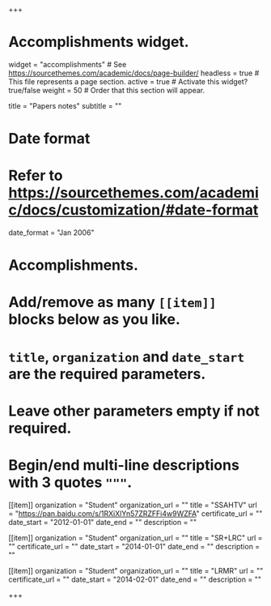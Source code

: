 +++
# Accomplishments widget.
widget = "accomplishments"  # See https://sourcethemes.com/academic/docs/page-builder/
headless = true  # This file represents a page section.
active = true  # Activate this widget? true/false
weight = 50  # Order that this section will appear.

title = "Papers notes"
subtitle = ""

# Date format
#   Refer to https://sourcethemes.com/academic/docs/customization/#date-format
date_format = "Jan 2006"

# Accomplishments.
#   Add/remove as many `[[item]]` blocks below as you like.
#   `title`, `organization` and `date_start` are the required parameters.
#   Leave other parameters empty if not required.
#   Begin/end multi-line descriptions with 3 quotes `"""`.

[[item]]
  organization = "Student"
  organization_url = ""
  title = "SSAHTV"
  url = "https://pan.baidu.com/s/1RXiXlYn57ZRZFFi4w9WZFA"
  certificate_url = ""
  date_start = "2012-01-01"
  date_end = ""
  description = ""
  
[[item]]
  organization = "Student"
  organization_url = ""
  title = "SR+LRC"
  url = ""
  certificate_url = ""
  date_start = "2014-01-01"
  date_end = ""
  description = ""
  
[[item]]
  organization = "Student"
  organization_url = ""
  title = "LRMR"
  url = ""
  certificate_url = ""
  date_start = "2014-02-01"
  date_end = ""
  description = ""

+++
